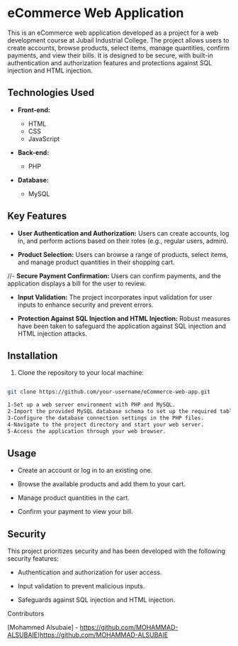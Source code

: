 # eCommerce Web Application

This is an eCommerce web application developed as a project for a web development course at Jubail Industrial College. The project allows users to create accounts, browse products, select items, manage quantities, confirm payments, and view their bills. It is designed to be secure, with built-in authentication and authorization features and protections against SQL injection and HTML injection.

## Technologies Used

- **Front-end:**
  - HTML
  - CSS
  - JavaScript

- **Back-end:**
  - PHP

- **Database:**
  - MySQL

## Key Features

- **User Authentication and Authorization:** Users can create accounts, log in, and perform actions based on their roles (e.g., regular users, admin).

- **Product Selection:** Users can browse a range of products, select items, and manage product quantities in their shopping cart.

//- **Secure Payment Confirmation:** Users can confirm payments, and the application displays a bill for the user to review.

- **Input Validation:** The project incorporates input validation for user inputs to enhance security and prevent errors.

- **Protection Against SQL Injection and HTML Injection:** Robust measures have been taken to safeguard the application against SQL injection and HTML injection attacks.

## Installation

1. Clone the repository to your local machine:

```bash

git clone https://github.com/your-username/eCommerce-web-app.git

1-Set up a web server environment with PHP and MySQL.
2-Import the provided MySQL database schema to set up the required tables.
3-Configure the database connection settings in the PHP files.
4-Navigate to the project directory and start your web server.
5-Access the application through your web browser.
````
## Usage
- Create an account or log in to an existing one.

- Browse the available products and add them to your cart.

- Manage product quantities in the cart.

- Confirm your payment to view your bill.

## Security

This project prioritizes security and has been developed with the following security features:

- Authentication and authorization for user access.

- Input validation to prevent malicious inputs.

- Safeguards against SQL injection and HTML injection.



Contributors

[Mohammed Alsubaie] - https://github.com/MOHAMMAD-ALSUBAIE)https://github.com/MOHAMMAD-ALSUBAIE

